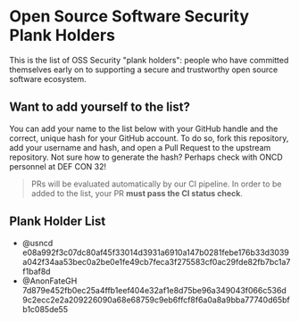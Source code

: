 # Open Source Software Security Plank Holders

This is the list of OSS Security "plank holders": people who have committed themselves early on to supporting a secure and trustworthy open source software ecosystem.

## Want to add yourself to the list?

You can add your name to the list below with your GitHub handle and the correct, unique hash for your GitHub account. To do so, fork this repository, add your username and hash, and open a Pull Request to the upstream repository. Not sure how to generate the hash? Perhaps check with ONCD personnel at DEF CON 32!

> PRs will be evaluated automatically by our CI pipeline. In order to be added to the list, your PR **must pass the CI status check**.

> [//]: # (Check for "open source software security initiative" members)

## Plank Holder List

* @usncd e08a992f3c07dc80af45f33014d3931a6910a147b0281febe176b33d3039a042f34aa53bec0a2be0e1fe49cb7feca3f275583cf0ac29fde82fb7bc1a7f1baf8d
* @AnonFateGH
7d879e452fb0ec25a4ffb1eef404e32af1e8d75be96a349043f066c536d9c2ecc2e2a209226090a68e68759c9eb6ffcf8f6a0a8a9bba77740d65bfb1c085de55
